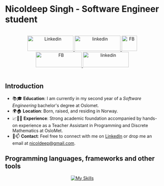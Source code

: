 
<!--
**Nicoldeep/Nicoldeep** is a ✨ _special_ ✨ repository because its `README.md` (this file) appears on your GitHub profile.

Here are some ideas to get you started:

- 🔭 I’m currently working on ...
- 🌱 I’m currently learning ...
- 👯 I’m looking to collaborate on ...
- 🤔 I’m looking for help with ...
- 💬 Ask me about ...
- 📫 How to reach me: ...
- 😄 Pronouns: ...
- ⚡ Fun fact: ...
-->


# Nicoldeep Singh - Software Engineer student

<br>

<div align="center"> 
  <a href="https://www.linkedin.com/in/nicoldeepsingh/" target="_blank">
    <img   src=https://camo.githubusercontent.com/5e3d78e5310a41c0667e07077cf93596229de398b154b83885dc068874ed5365/68747470733a2f2f696d672e736869656c64732e696f2f62616467652f6c696e6b6564696e2d2532333145373742352e7376673f267374796c653d666f722d7468652d6261646765266c6f676f3d6c696e6b6564696e266c6f676f436f6c6f723d7768697465 alt=Linkedin width="150" height="50"/>
  </a>
  
  <a href="https://github.com/Nicoldeep" target="_blank">
    <img src=https://camo.githubusercontent.com/b2d1ae072c968dbeaf2232f0e1071ae5a7b218b11caec1ae5c69c10ef370a3cc/68747470733a2f2f696d672e736869656c64732e696f2f62616467652f6769746875622d2532333234323932652e7376673f267374796c653d666f722d7468652d6261646765266c6f676f3d676974687562266c6f676f436f6c6f723d7768697465 alt=linkedin width="150" height="50" />
  </a>
  
  <a href="https://www.facebook.com/nicoldeep.singh/" target="_blank">
    <img src=https://upload.wikimedia.org/wikipedia/commons/thumb/b/b9/2023_Facebook_icon.svg/50px-2023_Facebook_icon.svg.png alt=FB width="50" height="50" />
    <img src=https://upload.wikimedia.org/wikipedia/commons/thumb/9/93/Facebook_logo_%282023%29.svg/150px-Facebook_logo_%282023%29.svg.png alt=FB width="150" height="50" />
  </a>  

  <a href="https://github.com/Nicoldeep" target="_blank">
    <img src=https://www.sunsettop.com.au/wp-content/uploads/2017/05/new-instagram-text-logo.png alt=linkedin width="150" height="50" />
  </a>



  
</div>

<br>

## Introduction

* 📚🎓 **Education**: I am currently in my second year of a  *Software Engineering* bachelor's degree at Oslomet.
* 🌍🏠 **Location**: Born, raised, and residing in Norway.
* 📈👨‍🏫 **Experience**: Strong academic foundation accompanied by hands-on experience as a Teacher Assistant in Programming and Discrete Mathematics at OsloMet.
* 📧📫  **Contact**: Feel free to connect with me on [LinkedIn](https://www.linkedin.com/in/nicoldeepsingh) or drop me an email at nicoldeep@gmail.com.
 <!--🌀 Soft Skills: Known for strong communication, leadership, problem-solving, and multitasking capabilities, reinforced through various roles such as a club football referee, volleyball club trainer, restaurant employee, and mentor. -->

## Programming languages, frameworks and other tools

<div align="center">

[![My Skills](https://skillicons.dev/icons?i=java,js,html,css,jquery,python,linux,bootstrap,php,matlab,mysql,cs,hibernate,spring,maven,vscode,visualstudio,unity,powershell,postman,idea,git,github,discord)](https://skillicons.dev)


</div>


<!-- Kommer mer senere --> 
